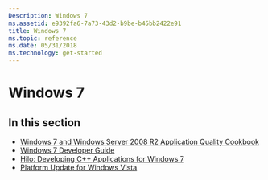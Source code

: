```yaml
---
Description: Windows 7
ms.assetid: e9392fa6-7a73-43d2-b9be-b45bb2422e91
title: Windows 7
ms.topic: reference
ms.date: 05/31/2018
ms.technology: get-started
---
```


# Windows 7

## In this section

-   [Windows 7 and Windows Server 2008 R2 Application Quality Cookbook](https://msdn.microsoft.com/en-us/library/Dd371778(v=VS.85).aspx)
-   [Windows 7 Developer Guide](https://msdn.microsoft.com/en-us/library/Dd371748(v=VS.85).aspx)
-   [Hilo: Developing C++ Applications for Windows 7](https://msdn.microsoft.com/en-us/library/Ff795783(v=MSDN.10).aspx)
-   [Platform Update for Windows Vista](https://msdn.microsoft.com/en-us/library/Ee663867(v=VS.85).aspx)

 

 



